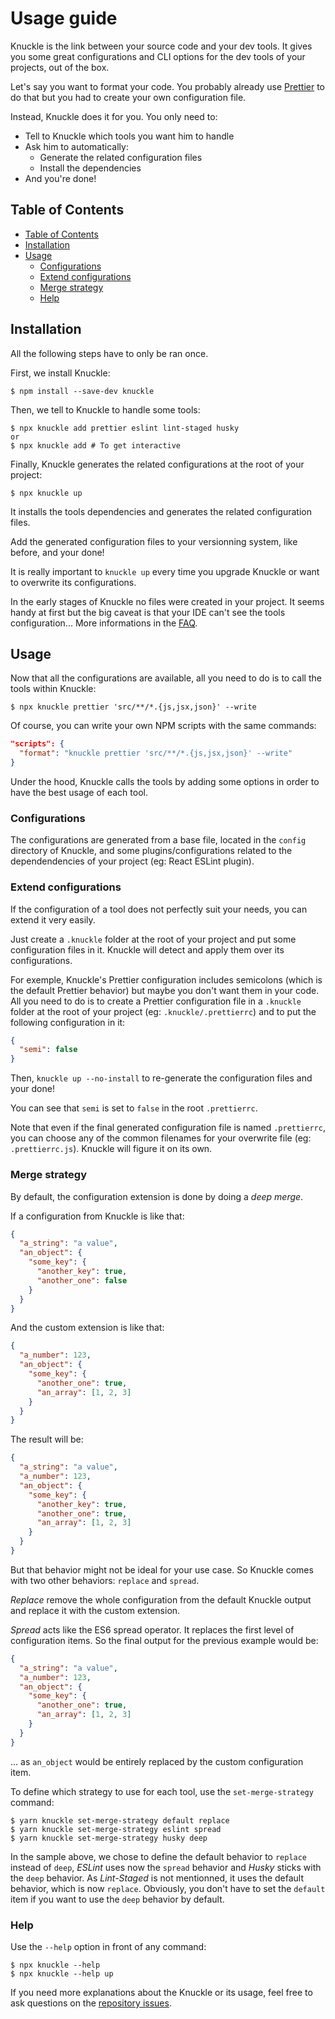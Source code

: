 [prettier-url]: https://prettier.io
[knuckle-issues-url]: https://github.com/GuillaumeAmat/knuckle/issues

# Usage guide

Knuckle is the link between your source code and your dev tools. It gives you some great configurations and CLI options for the dev tools of your projects, out of the box.

Let's say you want to format your code. You probably already use [Prettier][prettier-url] to do that but you had to create your own configuration file.

Instead, Knuckle does it for you. You only need to:

- Tell to Knuckle which tools you want him to handle
- Ask him to automatically:
  - Generate the related configuration files
  - Install the dependencies
- And you're done!

## Table of Contents

- [Table of Contents](#table-of-contents)
- [Installation](#installation)
- [Usage](#usage)
  - [Configurations](#configurations)
  - [Extend configurations](#extend-configurations)
  - [Merge strategy](#merge-strategy)
  - [Help](#help)

## Installation

All the following steps have to only be ran once.

First, we install Knuckle:

```shell
$ npm install --save-dev knuckle
```

Then, we tell to Knuckle to handle some tools:

```shell
$ npx knuckle add prettier eslint lint-staged husky
or
$ npx knuckle add # To get interactive
```

Finally, Knuckle generates the related configurations at the root of your project:

```shell
$ npx knuckle up
```

It installs the tools dependencies and generates the related configuration files.

Add the generated configuration files to your versionning system, like before, and your done!

It is really important to `knuckle up` every time you upgrade Knuckle or want to overwrite its configurations.

In the early stages of Knuckle no files were created in your project. It seems handy at first but the big caveat is that your IDE can't see the tools configuration... More informations in the [FAQ](./FAQ.md).

## Usage

Now that all the configurations are available, all you need to do is to call the tools within Knuckle:

```shell
$ npx knuckle prettier 'src/**/*.{js,jsx,json}' --write
```

Of course, you can write your own NPM scripts with the same commands:

```json
"scripts": {
  "format": "knuckle prettier 'src/**/*.{js,jsx,json}' --write"
}
```

Under the hood, Knuckle calls the tools by adding some options in order to have the best usage of each tool.

### Configurations

The configurations are generated from a base file, located in the `config` directory of Knuckle, and some plugins/configurations related to the dependendencies of your project (eg: React ESLint plugin).

### Extend configurations

If the configuration of a tool does not perfectly suit your needs, you can extend it very easily.

Just create a `.knuckle` folder at the root of your project and put some configuration files in it. Knuckle will detect and apply them over its configurations.

For exemple, Knuckle's Prettier configuration includes semicolons (which is the default Prettier behavior) but maybe you don't want them in your code. All you need to do is to create a Prettier configuration file in a `.knuckle` folder at the root of your project (eg: `.knuckle/.prettierrc`) and to put the following configuration in it:

```json
{
  "semi": false
}
```

Then, `knuckle up --no-install` to re-generate the configuration files and your done!

You can see that `semi` is set to `false` in the root `.prettierrc`.

Note that even if the final generated configuration file is named `.prettierrc`, you can choose any of the common filenames for your overwrite file (eg: `.prettierrc.js`). Knuckle will figure it on its own.

### Merge strategy

By default, the configuration extension is done by doing a _deep merge_.

If a configuration from Knuckle is like that:

```json
{
  "a_string": "a value",
  "an_object": {
    "some_key": {
      "another_key": true,
      "another_one": false
    }
  }
}
```

And the custom extension is like that:

```json
{
  "a_number": 123,
  "an_object": {
    "some_key": {
      "another_one": true,
      "an_array": [1, 2, 3]
    }
  }
}
```

The result will be:

```json
{
  "a_string": "a value",
  "a_number": 123,
  "an_object": {
    "some_key": {
      "another_key": true,
      "another_one": true,
      "an_array": [1, 2, 3]
    }
  }
}
```

But that behavior might not be ideal for your use case. So Knuckle comes with two other behaviors: `replace` and `spread`.

_Replace_ remove the whole configuration from the default Knuckle output and replace it with the custom extension.

_Spread_ acts like the ES6 spread operator. It replaces the first level of configuration items. So the final output for the previous example would be:

```json
{
  "a_string": "a value",
  "a_number": 123,
  "an_object": {
    "some_key": {
      "another_one": true,
      "an_array": [1, 2, 3]
    }
  }
}
```

... as `an_object` would be entirely replaced by the custom configuration item.

To define which strategy to use for each tool, use the `set-merge-strategy` command:

```shell
$ yarn knuckle set-merge-strategy default replace
$ yarn knuckle set-merge-strategy eslint spread
$ yarn knuckle set-merge-strategy husky deep
```

In the sample above, we chose to define the default behavior to `replace` instead of `deep`, _ESLint_ uses now the `spread` behavior and _Husky_ sticks with the `deep` behavior. As _Lint-Staged_ is not mentionned, it uses the default behavior, which is now `replace`. Obviously, you don't have to set the `default` item if you want to use the `deep` behavior by default.

### Help

Use the `--help` option in front of any command:

```shell
$ npx knuckle --help
$ npx knuckle --help up
```

If you need more explanations about the Knuckle or its usage, feel free to ask questions on the [repository issues][knuckle-issues-url].
